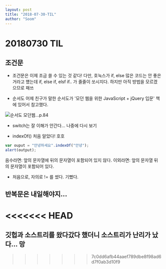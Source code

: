 ```yaml
---
layout: post
title: "2018-07-30-TIL"
author: "Soom"
---
```


# 20180730 TIL

## 조건문 

- 조건문은 이제 조금 쓸 수 있는 것 같다!
다만, 호눅스가 if, else 많은 코드는 안 좋은거라고 헀는데 
if, else if, elsf if.. 가 줄줄이 쏘시지다. 하지만 아직 방법을 모르겠으므로 패쓰

- 순서도
어제 친구가 말한 순서도가 '모던 웹을 위한 JavaScript + jQuery 입문' 책에 있어서 참고했다.

![순서도 모던웹...p.84](https://github.com/developersoom/developersoom.github.io/blob/master/assets/screenshot1.jpeg "순서도")

- switch는 잘 이해가 안간다... 나중에 다시 보기

- indexOf() 처음 알았다! 호호 

```javascript
var ouput = "안녕하세요".indexOf("안녕");
alert(output);
```
음수라면: 앞의 문자열에 뒤의 문자열이 포함되어 있지 않다.
이외라면: 앞의 문자열 뒤의 문자열이 포함되어 있다.

- 처음으로, 자의로 != 를 썼다. 기뻤다.

## 반복문은 내일해야지...
<<<<<<< HEAD
=======

## 깃헙과 소스트리를 왔다갔다 했더니 소스트리가 난리가 났다... 망 
>>>>>>> 7c0dd6afb44aaef789dbe8f98ad6d7f0ab3d10f9
